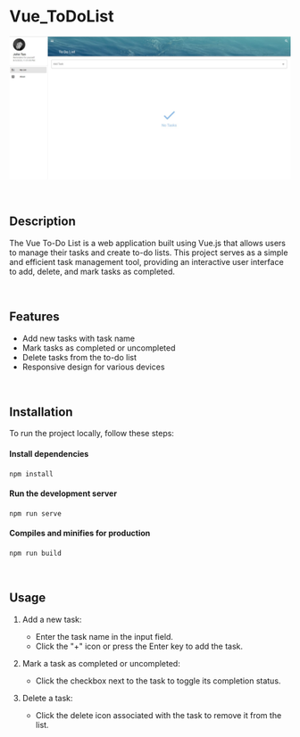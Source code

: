 # Vue_ToDoList
![Screenshot1](Screenshot1.jpeg)

<br/>

## Description

The Vue To-Do List is a web application built using Vue.js that allows users to manage their tasks and create to-do lists. This project serves as a simple and efficient task management tool, providing an interactive user interface to add, delete, and mark tasks as completed.

<br/>

## Features

- Add new tasks with task name
- Mark tasks as completed or uncompleted
- Delete tasks from the to-do list
- Responsive design for various devices

<br/>

## Installation

To run the project locally, follow these steps:

#### Install dependencies

```
npm install
```

#### Run the development server

```
npm run serve
```

#### Compiles and minifies for production

```
npm run build
```

<br/>

## Usage

1. Add a new task:

   - Enter the task name in the input field.
   - Click the "+" icon or press the Enter key to add the task.

2. Mark a task as completed or uncompleted:

   - Click the checkbox next to the task to toggle its completion status.

3. Delete a task:
   - Click the delete icon associated with the task to remove it from the list.
